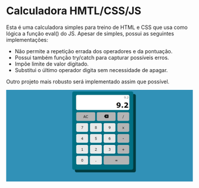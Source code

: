 # Calculadora HMTL/CSS/JS

Esta é uma calculadora simples para treino de HTML e CSS que usa como lógica a função eval() do JS.
Apesar de simples, possui as seguintes implementações:

- Não permite a repetição errada dos operadores e da pontuação.
- Possui também função try/catch para capturar possíveis erros.
- Impõe limite de valor digitado.
- Substitui o último operador digita sem necessidade de apagar.

Outro projeto mais robusto será implementado assim que possível.

![imagem](./img/calculadora-js.jpg)
